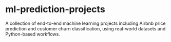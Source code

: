 # ml-prediction-projects
A collection of end-to-end machine learning projects including Airbnb price prediction and customer churn classification, using real-world datasets and Python-based workflows.

